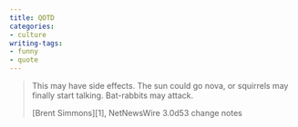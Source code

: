 ```yaml
---
title: QOTD
categories:
- culture
writing-tags:
- funny
- quote
---
```


> This may have side effects. The sun could go nova, or squirrels may finally start talking. Bat-rabbits may attack.
> <footer>[Brent Simmons][1], NetNewsWire 3.0d53 change notes</footer>

   [1]: http://inessential.com/
